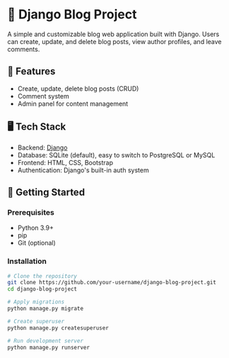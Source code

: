 # 📝 Django Blog Project

A simple and customizable blog web application built with Django. Users can create, update, and delete blog posts, view author profiles, and leave comments.

## 🚀 Features

- Create, update, delete blog posts (CRUD)
- Comment system
- Admin panel for content management

## 🖥️ Tech Stack

- Backend: [Django](https://www.djangoproject.com/)
- Database: SQLite (default), easy to switch to PostgreSQL or MySQL
- Frontend: HTML, CSS, Bootstrap
- Authentication: Django's built-in auth system

## 🏁 Getting Started

### Prerequisites

- Python 3.9+
- pip
- Git (optional)

### Installation

```bash
# Clone the repository
git clone https://github.com/your-username/django-blog-project.git
cd django-blog-project

# Apply migrations
python manage.py migrate

# Create superuser
python manage.py createsuperuser

# Run development server
python manage.py runserver
